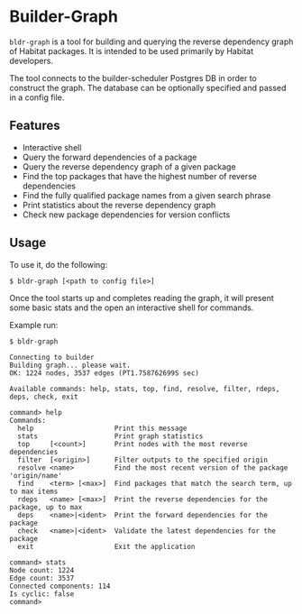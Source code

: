 # Builder-Graph

`bldr-graph` is a tool for building and querying the reverse dependency graph of
Habitat packages. It is intended to be used primarily by Habitat developers.

The tool connects to the builder-scheduler Postgres DB in order to construct the
graph. The database can be optionally specified and passed in a config file.

## Features

* Interactive shell
* Query the forward dependencies of a package
* Query the reverse dependency graph of a given package
* Find the top packages that have the highest number of reverse dependencies
* Find the fully qualified package names from a given search phrase
* Print statistics about the reverse dependency graph
* Check new package dependencies for version conflicts

## Usage

To use it, do the following:

```
$ bldr-graph [<path to config file>]
```

Once the tool starts up and completes reading the graph, it will
present some basic stats and the open an interactive shell for commands.

Example run:

```
$ bldr-graph

Connecting to builder
Building graph... please wait.
OK: 1224 nodes, 3537 edges (PT1.758762699S sec)

Available commands: help, stats, top, find, resolve, filter, rdeps, deps, check, exit

command> help
Commands:
  help                    Print this message
  stats                   Print graph statistics
  top     [<count>]       Print nodes with the most reverse dependencies
  filter  [<origin>]      Filter outputs to the specified origin
  resolve <name>          Find the most recent version of the package 'origin/name'
  find    <term> [<max>]  Find packages that match the search term, up to max items
  rdeps   <name> [<max>]  Print the reverse dependencies for the package, up to max
  deps    <name>|<ident>  Print the forward dependencies for the package
  check   <name>|<ident>  Validate the latest dependencies for the package
  exit                    Exit the application

command> stats
Node count: 1224
Edge count: 3537
Connected components: 114
Is cyclic: false
command>
```
